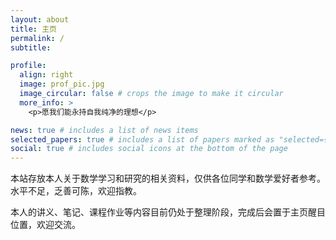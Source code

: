 ```yaml
---
layout: about
title: 主页
permalink: /
subtitle: 

profile:
  align: right
  image: prof_pic.jpg
  image_circular: false # crops the image to make it circular
  more_info: >
    <p>愿我们能永持自我纯净的理想</p>

news: true # includes a list of news items
selected_papers: true # includes a list of papers marked as "selected={true}"
social: true # includes social icons at the bottom of the page
---
```


本站存放本人关于数学学习和研究的相关资料，仅供各位同学和数学爱好者参考。水平不足，乏善可陈，欢迎指教。

本人的讲义、笔记、课程作业等内容目前仍处于整理阶段，完成后会置于主页醒目位置，欢迎交流。
